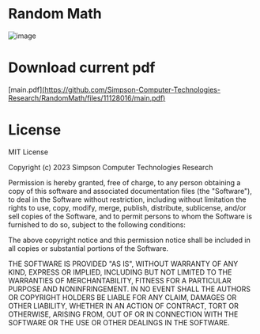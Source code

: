 # Random Math
![image](https://user-images.githubusercontent.com/75189508/229256034-b86282d8-f1b2-40f8-bbd3-9c204362a339.png)

# Download current pdf
[main.pdf][(https://github.com/Simpson-Computer-Technologies-Research/RandomMath/files/11128016/main.pdf)](https://github.com/Simpson-Computer-Technologies-Research/RandomMath/raw/main/build/main.pdf)

# License
MIT License

Copyright (c) 2023 Simpson Computer Technologies Research

Permission is hereby granted, free of charge, to any person obtaining a copy
of this software and associated documentation files (the "Software"), to deal
in the Software without restriction, including without limitation the rights
to use, copy, modify, merge, publish, distribute, sublicense, and/or sell
copies of the Software, and to permit persons to whom the Software is
furnished to do so, subject to the following conditions:

The above copyright notice and this permission notice shall be included in all
copies or substantial portions of the Software.

THE SOFTWARE IS PROVIDED "AS IS", WITHOUT WARRANTY OF ANY KIND, EXPRESS OR
IMPLIED, INCLUDING BUT NOT LIMITED TO THE WARRANTIES OF MERCHANTABILITY,
FITNESS FOR A PARTICULAR PURPOSE AND NONINFRINGEMENT. IN NO EVENT SHALL THE
AUTHORS OR COPYRIGHT HOLDERS BE LIABLE FOR ANY CLAIM, DAMAGES OR OTHER
LIABILITY, WHETHER IN AN ACTION OF CONTRACT, TORT OR OTHERWISE, ARISING FROM,
OUT OF OR IN CONNECTION WITH THE SOFTWARE OR THE USE OR OTHER DEALINGS IN THE
SOFTWARE.

